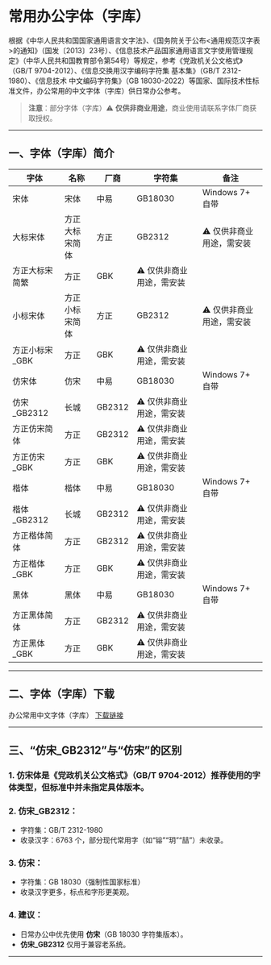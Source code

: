 # 常用办公字体（字库）

根据《中华人民共和国国家通用语言文字法》、《国务院关于公布<通用规范汉字表>的通知》（国发〔2013〕23号）、《信息技术产品国家通用语言文字使用管理规定》（中华人民共和国教育部令第54号）等规定，参考《党政机关公文格式》（GB/T 9704-2012）、《信息交换用汉字编码字符集 基本集》（GB/T 2312-1980）、《信息技术 中文编码字符集》（GB 18030-2022）等国家、国际技术性标准文件，办公常用的中文字体（字库）供日常办公参考。

> **注意**：部分字体（字库）⚠️ **仅供非商业用途**，商业使用请联系字体厂商获取授权。

---

## 一、字体（字库）简介

| 字体 | 名称 | 厂商 | 字符集 | 备注 |
|------|------|------|--------|------|
| 宋体 | 宋体 | 中易 | GB18030 | Windows 7+ 自带 |
| 大标宋体 | 方正大标宋简体 | 方正 | GB2312 | ⚠️ 仅供非商业用途，需安装 |
| 方正大标宋简繁 | 方正 | GBK | ⚠️ 仅供非商业用途，需安装 |
| 小标宋体 | 方正小标宋简体 | 方正 | GB2312 | ⚠️ 仅供非商业用途，需安装 |
| 方正小标宋_GBK | 方正 | GBK | ⚠️ 仅供非商业用途，需安装 |
| 仿宋体 | 仿宋 | 中易 | GB18030 | Windows 7+ 自带 |
| 仿宋_GB2312 | 长城 | GB2312 | ⚠️ 仅供非商业用途，需安装 |
| 方正仿宋简体 | 方正 | GB2312 | ⚠️ 仅供非商业用途，需安装 |
| 方正仿宋_GBK | 方正 | GBK | ⚠️ 仅供非商业用途，需安装 |
| 楷体 | 楷体 | 中易 | GB18030 | Windows 7+ 自带 |
| 楷体_GB2312 | 长城 | GB2312 | ⚠️ 仅供非商业用途，需安装 |
| 方正楷体简体 | 方正 | GB2312 | ⚠️ 仅供非商业用途，需安装 |
| 方正楷体_GBK | 方正 | GBK | ⚠️ 仅供非商业用途，需安装 |
| 黑体 | 黑体 | 中易 | GB18030 | Windows 7+ 自带 |
| 方正黑体简体 | 方正 | GB2312 | ⚠️ 仅供非商业用途，需安装 |
| 方正黑体_GBK | 方正 | GBK | ⚠️ 仅供非商业用途，需安装 |

---

## 二、字体（字库）下载
办公常用中文字体（字库） [下载链接](https://github.com/AngelSnow1129/md2docx/releases/latest)

---

## 三、“仿宋_GB2312”与“仿宋”的区别

### 1. **仿宋体**是《党政机关公文格式》（GB/T 9704-2012）推荐使用的字体类型，但标准中并未指定具体版本。
### 2. **仿宋_GB2312**：
   - 字符集：GB/T 2312-1980
   - 收录汉字：6763 个，部分现代常用字（如“镕”“玥”“喆”）未收录。
### 3. **仿宋**：
   - 字符集：GB 18030（强制性国家标准）
   - 收录汉字更多，标点和字形更美观。
### 4. **建议**：
   - 日常办公中优先使用 **仿宋**（GB 18030 字符集版本）。
   - **仿宋_GB2312** 仅用于兼容老系统。

---

